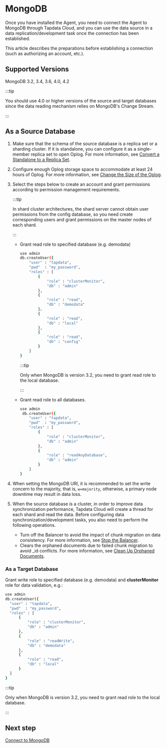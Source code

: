 # MongoDB

Once you have installed the Agent, you need to connect the Agent to MongoDB through Tapdata Cloud, and you can use the data source in a data replication/development task once the connection has been established. 

This article describes the preparations before establishing a connection (such as authorizing an account, etc.).

## Supported Versions

MongoDB 3.2, 3.4, 3.6, 4.0, 4.2

:::tip

You should use 4.0 or higher versions of the source and target databases since the data reading mechanism relies on MongoDB's Change Stream.

:::

## As a Source Database

1. Make sure that the schema of the source database is a replica set or a sharding cluster. If it is standalone, you can configure it as a single-member replica set to open Oplog.
   For more information, see [Convert a Standalone to a Replica Set](https://docs.mongodb.com/manual/tutorial/convert-standalone-to-replica-set/).

2. Configure enough Oplog storage space to accommodate at least 24 hours of Oplog.
   For more information, see [Change the Size of the Oplog](https://docs.mongodb.com/manual/tutorial/change-oplog-size/).

3. Select the steps below to create an account and grant permissions according to permission management requirements.

   :::tip

   In shard cluster architectures, the shard server cannot obtain user permissions from the config database, so you need create corresponding users and grant permissions on the master nodes of each shard.

   :::

   * Grant read role to specified database (e.g. demodata)

      ```bash
      use admin
      db.createUser({
          "user" : "tapdata",
          "pwd"  : "my_password",
          "roles" : [
              {
                  "role" : "clusterMonitor",
                  "db" : "admin"
              },
              {
                  "role" : "read",
                  "db" : "demodata"
              }，
              {
                  "role" : "read",
                  "db" : "local"
              },
              {
                  "role" : "read",
                  "db" : "config"
              }
          ]
      }
      ```

      :::tip

      Only when MongoDB is version 3.2, you need to grant read role to the local database.

      :::

   * Grant read role to all databases.

      ```bash
      use admin
       db.createUser({
          "user" : "tapdata",
          "pwd"  : "my_password",
          "roles" : [
              {
                  "role" : "clusterMonitor",
                  "db" : "admin"
              },
              {
                  "role" : "readAnyDatabase",
                  "db" : "admin"
              }
          ]
      }
      ```

4. When setting the MongoDB URI, it is recommended to set the write concern to the majority, that is, `w=majority`, otherwise, a primary node downtime may result in data loss.

5. When the source database is a cluster, in order to improve data synchronization performance, Tapdata Cloud will create a thread for each shard and read the data. Before configuring data synchronization/development tasks, you also need to perform the following operations.

   * Turn off the Balancer to avoid the impact of chunk migration on data consistency. For more information, see [Stop the Balancer](https://docs.mongodb.com/manual/reference/method/sh.stopBalancer/).
   * Clears the orphaned documents due to failed chunk migration to avoid _id conflicts. For more information, see [Clean Up Orphaned Documents](https://docs.mongodb.com/manual/reference/command/cleanupOrphaned/).



### As a Target Database

Grant write role to specified database (e.g. demodata) and **clusterMonitor** role for data validation, e.g.:

```bash
use admin
db.createUser({
  "user" : "tapdata",
  "pwd"  : "my_password",
  "roles" : [
      {
          "role" : "clusterMonitor",
          "db" : "admin"
      },
      {
          "role" : "readWrite",
          "db" : "demodata"
      },
      {
          "role" : "read",
          "db" : "local"
      }
  ]
}
```

:::tip

Only when MongoDB is version 3.2, you need to grant read role to the local database.

:::



## Next step

[Connect to MongoDB](../../../user-guide/connect-database/certified/connect-mongodb.md)


